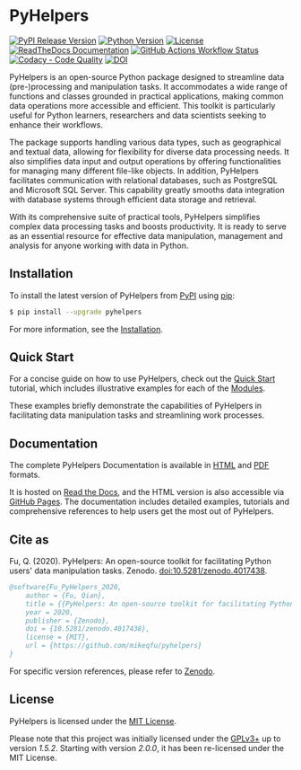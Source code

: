 # PyHelpers

[![PyPI Release Version](https://img.shields.io/pypi/v/pyhelpers)](https://pypi.org/project/pyhelpers/)
[![Python Version](https://img.shields.io/pypi/pyversions/pyhelpers)](https://docs.python.org/3/)
[![License](https://img.shields.io/github/license/mikeqfu/pyhelpers)](https://github.com/mikeqfu/pyhelpers/blob/master/LICENSE)
[![ReadTheDocs Documentation](https://img.shields.io/readthedocs/pyhelpers?logo=readthedocs)](https://pyhelpers.readthedocs.io/en/latest/?badge=latest)
[![GitHub Actions Workflow Status](https://img.shields.io/github/actions/workflow/status/mikeqfu/pyhelpers/github-pages.yml?logo=github&branch=master)](https://github.com/mikeqfu/pyhelpers/actions)
[![Codacy - Code Quality](https://app.codacy.com/project/badge/Grade/c3ed8571c494450da12cb0c4d3c8c7e9)](https://app.codacy.com/gh/mikeqfu/pyhelpers/dashboard?utm_source=gh&utm_medium=referral&utm_content=&utm_campaign=Badge_grade)
[![DOI](https://img.shields.io/badge/10.5281%2Fzenodo.4017438-blue?label=doi)](https://doi.org/10.5281/zenodo.4017438)

PyHelpers is an open-source Python package designed to streamline data (pre-)processing and manipulation tasks. It accommodates a wide range of functions and classes grounded in practical applications, making common data operations more accessible and efficient. This toolkit is particularly useful for Python learners, researchers and data scientists seeking to enhance their workflows.

The package supports handling various data types, such as geographical and textual data, allowing for flexibility for diverse data processing needs. It also simplifies data input and output operations by offering functionalities for managing many different file-like objects. In addition, PyHelpers facilitates communication with relational databases, such as PostgreSQL and Microsoft SQL Server. This capability greatly smooths data integration with database systems through efficient data storage and retrieval.

With its comprehensive suite of practical tools, PyHelpers simplifies complex data processing tasks and boosts productivity. It is ready to serve as an essential resource for effective data manipulation, management and analysis for anyone working with data in Python.

## Installation

To install the latest version of PyHelpers from [PyPI](https://pypi.org/project/pyhelpers/) using [pip](https://pip.pypa.io/en/stable/cli/pip/):

```bash
$ pip install --upgrade pyhelpers
```

For more information, see the [Installation](https://pyhelpers.readthedocs.io/en/latest/installation.html). 

## Quick Start

For a concise guide on how to use PyHelpers, check out the [Quick Start](https://pyhelpers.readthedocs.io/en/latest/quick-start.html) tutorial, which includes illustrative examples for each of the [Modules](https://pyhelpers.readthedocs.io/en/latest/modules.html).

These examples briefly demonstrate the capabilities of PyHelpers in facilitating data manipulation tasks and streamlining work processes.

## Documentation

The complete PyHelpers Documentation is available in [HTML](https://pyhelpers.readthedocs.io/en/latest/) and [PDF](https://pyhelpers.readthedocs.io/_/downloads/en/latest/pdf/) formats. 

It is hosted on [Read the Docs](https://app.readthedocs.org/projects/pyhelpers/), and the HTML version is also accessible via [GitHub Pages](https://mikeqfu.github.io/pyhelpers/). The documentation includes detailed examples, tutorials and comprehensive references to help users get the most out of PyHelpers. 

## Cite as

Fu, Q. (2020). PyHelpers: An open-source toolkit for facilitating Python users' data manipulation tasks. Zenodo. [doi:10.5281/zenodo.4017438](https://doi.org/10.5281/zenodo.4017438).

```bibtex
@software{Fu_PyHelpers_2020, 
    author = {Fu, Qian},
    title = {{PyHelpers: An open-source toolkit for facilitating Python users' data manipulation tasks}},
    year = 2020,
    publisher = {Zenodo},
    doi = {10.5281/zenodo.4017438},
    license = {MIT},
    url = {https://github.com/mikeqfu/pyhelpers}
}
```

For specific version references, please refer to [Zenodo](https://zenodo.org/search?q=conceptrecid%3A%224017438%22&f=allversions%3Atrue&l=list&p=1&s=10&sort=version).

## License

PyHelpers is licensed under the [MIT License](https://github.com/mikeqfu/pyhelpers/blob/master/LICENSE).

Please note that this project was initially licensed under the [GPLv3+](https://www.gnu.org/licenses/gpl-3.0.en.html#license-text) up to version *1.5.2*. Starting with version *2.0.0*, it has been re-licensed under the MIT License.
